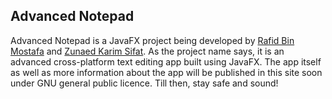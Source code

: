 ## Advanced Notepad
Advanced Notepad is a JavaFX project being developed by [Rafid Bin Mostafa](http://rebornplusplus.wordpress.com/about) and [Zunaed Karim Sifat](http://zunaedsifat.github.io). As the project name says, it is an advanced cross-platform text editing app built using JavaFX. The app itself as well as more information about the app will be published in this site soon under GNU general public licence. Till then, stay safe and sound!

